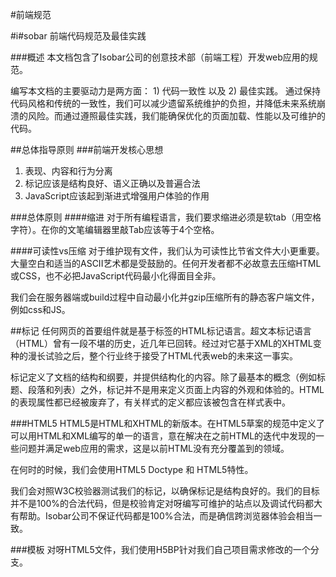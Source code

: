#前端规范

#i#sobar 前端代码规范及最佳实践

###概述
本文档包含了Isobar公司的创意技术部（前端工程）开发web应用的规范。

编写本文档的主要驱动力是两方面： 1) 代码一致性 以及 2) 最佳实践。 通过保持代码风格和传统的一致性，我们可以减少遗留系统维护的负担，并降低未来系统崩溃的风险。而通过遵照最佳实践，我们能确保优化的页面加载、性能以及可维护的代码。

##总体指导原则
###前端开发核心思想

1. 表现、内容和行为分离
2. 标记应该是结构良好、语义正确以及普遍合法
3. JavaScript应该起到渐进式增强用户体验的作用

###总体原则
####缩进
对于所有编程语言，我们要求缩进必须是软tab（用空格字符）。在你的文笔编辑器里敲Tab应该等于4个空格。

####可读性vs压缩
对于维护现有文件，我们认为可读性比节省文件大小更重要。大量空白和适当的ASCII艺术都是受鼓励的。任何开发者都不必故意去压缩HTML或CSS，也不必把JavaScript代码最小化得面目全非。

我们会在服务器端或build过程中自动最小化并gzip压缩所有的静态客户端文件，例如css和JS。

##标记
任何网页的首要组件就是基于标签的HTML标记语言。超文本标记语言（HTML）曾有一段不堪的历史，近几年已回转。经过对它基于XML的XHTML变种的漫长试验之后，整个行业终于接受了HTML代表web的未来这一事实。

标记定义了文档的结构和纲要，并提供结构化的内容。除了最基本的概念（例如标题、段落和列表）之外，标记并不是用来定义页面上内容的外观和体验的。HTML的表现属性都已经被废弃了，有关样式的定义都应该被包含在样式表中。

###HTML5
HTML5是HTML和XHTML的新版本。在HTML5草案的规范中定义了可以用HTML和XML编写的单一的语言，意在解决在之前HTML的迭代中发现的一些问题并满足web应用的需求，这是以前HTML没有充分覆盖到的领域。

在何时的时候，我们会使用HTML5 Doctype 和 HTML5特性。

我们会对照W3C校验器测试我们的标记，以确保标记是结构良好的。我们的目标并不是100%的合法代码，但是校验肯定对呀编写可维护的站点以及调试代码都大有帮助。Isobar公司不保证代码都是100%合法，而是确信跨浏览器体验会相当一致。

###模板
对呀HTML5文件，我们使用H5BP针对我们自己项目需求修改的一个分支。
